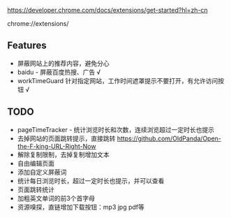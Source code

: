 https://developer.chrome.com/docs/extensions/get-started?hl=zh-cn

chrome://extensions/

## Features
 * 屏蔽网站上的推荐内容，避免分心
 * baidu -  屏蔽百度热搜、广告 √
 * workTimeGuard 针对指定网站，工作时间遮罩提示不要打开，有允许访问按钮 √

## TODO
 * pageTimeTracker -  统计浏览时长和次数，连续浏览超过一定时长也提示
 * 去掉网站的页面跳转提示，直接跳转 https://github.com/OldPanda/Open-the-F-king-URL-Right-Now
 * 解除复制限制，去掉复制增加文本
 * 自由编辑页面
 * 添加自定义屏蔽词
 * 统计每日浏览时长，超过一定时长也提示，并可以查看
 * 页面跳转统计
 * 加粗英文单词的前3个首字母
 * 资源嗅探，直链增加下载按钮：mp3 jpg pdf等